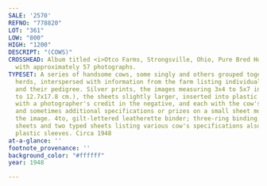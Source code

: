 ```yaml
---
SALE: '2570'
REFNO: "778820"
LOT: "361"
LOW: "800"
HIGH: "1200"
DESCRIPT: "(COWS)"
CROSSHEAD: Album titled <i>Otco Farms, Strongsville, Ohio, Pure Bred Holsteins</i>
  with approximately 57 photographs.
TYPESET: A series of handsome cows, some singly and others grouped together in small
  herds, interspersed with information from the farm listing individual cows by name
  and their pedigree. Silver prints, the images measuring 3x4 to 5x7 inches (7.6x10.2
  to 12.7x17.8 cm.), the sheets slightly larger, inserted into plastic sleeves, some
  with a photographer's credit in the negative, and each with the cow's typed name
  and sometimes additional specifications or prizes on a small sheet mounted below
  the image. 4to, gilt-lettered leatherette binder; three-ring binding; with two printed
  sheets and two typed sheets listing various cow's specifications also inserted into
  plastic sleeves. Circa 1948
at-a-glance: ''
footnote_provenance: ''
background_color: "#ffffff"
year: 1948

---
```

